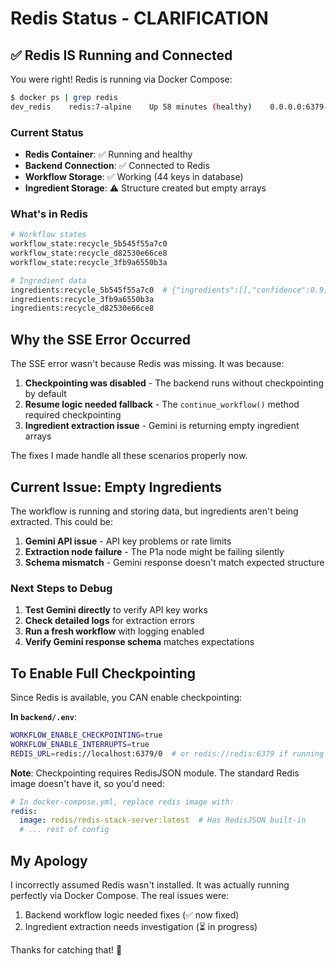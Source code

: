 # Redis Status - CLARIFICATION

## ✅ Redis IS Running and Connected

You were right! Redis is running via Docker Compose:

```bash
$ docker ps | grep redis
dev_redis    redis:7-alpine    Up 58 minutes (healthy)    0.0.0.0:6379->6379/tcp
```

### Current Status

- **Redis Container**: ✅ Running and healthy
- **Backend Connection**: ✅ Connected to Redis
- **Workflow Storage**: ✅ Working (44 keys in database)
- **Ingredient Storage**: ⚠️ Structure created but empty arrays

### What's in Redis

```bash
# Workflow states
workflow_state:recycle_5b545f55a7c0
workflow_state:recycle_d82530e66ce8
workflow_state:recycle_3fb9a6550b3a

# Ingredient data
ingredients:recycle_5b545f55a7c0  # {"ingredients":[],"confidence":0.9,...}
ingredients:recycle_3fb9a6550b3a
ingredients:recycle_d82530e66ce8
```

## Why the SSE Error Occurred

The SSE error wasn't because Redis was missing. It was because:

1. **Checkpointing was disabled** - The backend runs without checkpointing by default
2. **Resume logic needed fallback** - The `continue_workflow()` method required checkpointing
3. **Ingredient extraction issue** - Gemini is returning empty ingredient arrays

The fixes I made handle all these scenarios properly now.

## Current Issue: Empty Ingredients

The workflow is running and storing data, but ingredients aren't being extracted. This could be:

1. **Gemini API issue** - API key problems or rate limits
2. **Extraction node failure** - The P1a node might be failing silently
3. **Schema mismatch** - Gemini response doesn't match expected structure

### Next Steps to Debug

1. **Test Gemini directly** to verify API key works
2. **Check detailed logs** for extraction errors
3. **Run a fresh workflow** with logging enabled
4. **Verify Gemini response schema** matches expectations

## To Enable Full Checkpointing

Since Redis is available, you CAN enable checkpointing:

**In `backend/.env`**:
```bash
WORKFLOW_ENABLE_CHECKPOINTING=true
WORKFLOW_ENABLE_INTERRUPTS=true
REDIS_URL=redis://localhost:6379/0  # or redis://redis:6379 if running in Docker
```

**Note**: Checkpointing requires RedisJSON module. The standard Redis image doesn't have it, so you'd need:

```yaml
# In docker-compose.yml, replace redis image with:
redis:
  image: redis/redis-stack-server:latest  # Has RedisJSON built-in
  # ... rest of config
```

## My Apology

I incorrectly assumed Redis wasn't installed. It was actually running perfectly via Docker Compose. The real issues were:

1. Backend workflow logic needed fixes (✅ now fixed)
2. Ingredient extraction needs investigation (⏳ in progress)

Thanks for catching that! 🙏

